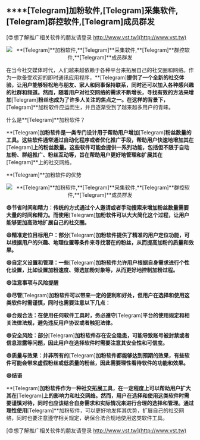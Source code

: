 ## ****[Telegram]**加粉软件,**[Telegram]**采集软件,**[Telegram]**群控软件,**[Telegram]**成员群发**

[😍想了解推广相关软件的朋友请登录 http://www.vst.tw](http://www.vst.tw)

 <center><img src="https://vst.tw/MP4/tuiguang/png/1.png" alt="**[Telegram]**加粉软件,**[Telegram]**采集软件,**[Telegram]**群控软件,**[Telegram]**成员群发"></center>

在当今社交媒体时代，人们越来越依赖于各种平台来拓展自己的社交圈和网络。作为一款备受欢迎的即时通讯应用程序，**[Telegram]**提供了一个全新的社交体验，让用户能够轻松地与朋友、家人和同事保持联系，同时还可以加入各种感兴趣的社群和频道。然而，随着用户对社交网络的需求不断增长，寻找有效的方法来增加**[Telegram]**粉丝也成为了许多人关注的焦点之一。在这样的背景下，**[Telegram]**加粉软件应运而生，并且逐渐受到了越来越多用户的青睐。

什么是**[Telegram]**加粉软件？

**[Telegram]**加粉软件是一类专门设计用于帮助用户增加**[Telegram]**粉丝数量的工具。这些软件通常通过自动化程序或者优化推广手段，帮助用户快速地增加其在**[Telegram]**上的粉丝数量。这些软件可能会提供一系列功能，包括但不限于自动加粉、群组推广、粉丝互动等，旨在帮助用户更好地管理和扩展其在**[Telegram]**上的社交网络。

**[Telegram]**加粉软件的优势

 <center><img src="https://vst.tw/MP4/tuiguang/png/4.png" alt="**[Telegram]**加粉软件,**[Telegram]**采集软件,**[Telegram]**群控软件,**[Telegram]**成员群发"></center>

**😄节省时间和精力：传统的方式通过个人邀请或者手动搜索来增加粉丝数量需要大量的时间和精力。而使用**[Telegram]**加粉软件可以大大简化这个过程，让用户能够更加高效地扩展自己的社交圈。**

**😄精准定位目标用户：部分**[Telegram]**加粉软件提供了精准的用户定位功能，可以根据用户的兴趣、地理位置等条件来寻找潜在的粉丝，从而提高加粉的质量和效果。**

**😄自定义设置和管理：一些**[Telegram]**加粉软件允许用户根据自身需求进行个性化设置，比如设置加粉速度、筛选加粉对象等，从而更好地控制加粉过程。**

**😄注意事项与风险提醒**

**😄尽管**[Telegram]**加粉软件可以带来一定的便利和好处，但用户在选择和使用这类软件时需谨慎，同时也需要注意以下几点：**

**😄合规合法：在使用任何软件工具时，务必遵守**[Telegram]**平台的使用规定和相关法律法规，避免违反用户协议或者触犯法律。**

**😄安全风险：部分**[Telegram]**加粉软件存在安全隐患，可能导致账号被封禁或者信息泄露等问题，因此用户在选择软件时需要注意其安全性和可信度。**

**😄质量与效果：并非所有的**[Telegram]**加粉软件都能够达到预期的效果，有些软件可能会带来虚假粉丝或低质量的粉丝，因此需要理性看待软件的功能和效果。**

**😄结语**

**[Telegram]**加粉软件作为一种社交拓展工具，在一定程度上可以帮助用户扩大其在**[Telegram]**上的影响力和社交网络。然而，用户在选择和使用这类软件时需要谨慎对待，同时也应该结合自身需求和实际情况来进行合理的选择和管理。通过理性使用**[Telegram]**加粉软件，可以更好地发挥其优势，扩展自己的社交网络，同时也要注意遵守相关规定，确保合法合规地使用这类软件工具。

[😍想了解推广相关软件的朋友请登录 http://www.vst.tw](http://www.vst.tw)



